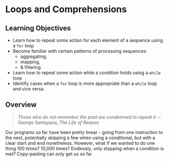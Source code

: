 # Loops and Comprehensions

## Learning Objectives

- Learn how to repeat some action for each element of a sequence using a `for` loop
- Become familiar with certain patterns of processing sequences:
    - aggregating,
    - mapping,
    - & filtering
- Learn how to repeat some action while a condition holds using a `while` loop
- Identify cases when a `for` loop is more appropriate than a `while` loop and vice versa

## Overview

[comment]: <> (TODO: Harry please approve of this or change it, I felt like it's also an interesting pun since if you don't remember to advance in your iteration, you can end up in an infinite loop)
> *Those who do not remember the past are condemned to repeat it*
> -- George Santayana, *The Life of Reason*

Our programs so far have been pretty linear - going from one instruction to the next, potentially skipping a few when using a conditional, but with a clear start and end nonetheless. However, what if we wanted to do one thing 100 times? 10,000 times? Endlessly, only stopping when a condition is met? Copy-pasting can only get us so far
